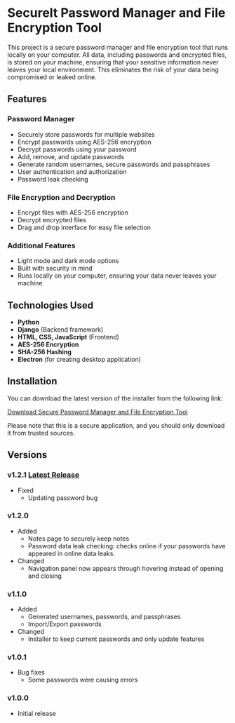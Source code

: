 # SecureIt Password Manager and File Encryption Tool

This project is a secure password manager and file encryption tool that runs locally on your computer. All data, including passwords and encrypted files, is stored on your machine, ensuring that your sensitive information never leaves your local environment. This eliminates the risk of your data being compromised or leaked online.

## Features

### Password Manager
- Securely store passwords for multiple websites
- Encrypt passwords using AES-256 encryption
- Decrypt passwords using your password
- Add, remove, and update passwords
- Generate random usernames, secure passwords and passphrases
- User authentication and authorization
- Password leak checking

### File Encryption and Decryption
- Encrypt files with AES-256 encryption
- Decrypt encrypted files
- Drag and drop interface for easy file selection

### Additional Features
- Light mode and dark mode options
- Built with security in mind
- Runs locally on your computer, ensuring your data never leaves your machine

## Technologies Used

- **Python**
- **Django** (Backend framework)
- **HTML, CSS, JavaScript** (Frontend)
- **AES-256 Encryption**
- **SHA-256 Hashing**
- **Electron** (for creating desktop application)

## Installation

You can download the latest version of the installer from the following link:

[Download Secure Password Manager and File Encryption Tool](https://docs.google.com/document/d/1JyOS9NS0veIGWtwQbDDhqMZkmT9Ly5bGDtJi29cYn0g/edit?usp=sharing)

Please note that this is a secure application, and you should only download it from trusted sources.

## Versions

### v1.2.1 [Latest Release]

- Fixed
  - Updating password bug

### v1.2.0

- Added
  - Notes page to securely keep notes
  - Password data leak checking: checks online if your passwords have appeared in online data leaks.
- Changed
  - Navigation panel now appears through hovering instead of opening and closing

### v1.1.0

- Added
  - Generated usernames, passwords, and passphrases
  - Import/Export passwords
- Changed
  - Installer to keep current passwords and only update features

### v1.0.1

- Bug fixes
  - Some passwords were causing errors

### v1.0.0

- Initial release

[Latest Release]: https://docs.google.com/document/d/1JyOS9NS0veIGWtwQbDDhqMZkmT9Ly5bGDtJi29cYn0g/edit?usp=sharing
